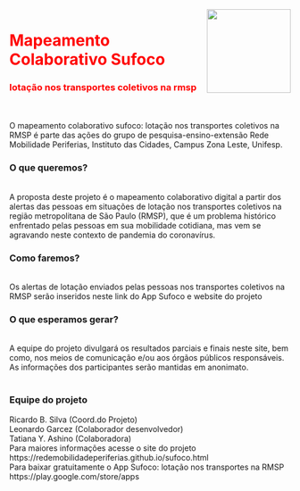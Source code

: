 <img align="right" src="https://user-images.githubusercontent.com/111389624/203411479-9e86a3fc-acf6-405c-85a5-07c84f7cb634.jpg" width="150">
<h1 style="color:red">Mapeamento Colaborativo Sufoco
</h1>
<h3 style="color:red">lotação nos transportes coletivos na rmsp</h3>
<br>
<br>
O mapeamento colaborativo sufoco: lotação nos transportes coletivos na RMSP é parte das ações do grupo de pesquisa-ensino-extensão Rede Mobilidade Periferias, Instituto das Cidades, Campus Zona Leste, Unifesp.
<br>
<h3> O que queremos?</h3>
<br>
A proposta deste projeto é o mapeamento colaborativo digital a partir dos alertas das pessoas em situações de lotação nos transportes coletivos na região metropolitana de São Paulo (RMSP), que é um problema histórico enfrentado pelas pessoas em sua mobilidade cotidiana, mas vem se agravando neste contexto de pandemia do coronavírus.
<br>
<h3> Como faremos?</h3>
<br>
Os alertas de lotação enviados pelas pessoas nos transportes coletivos na RMSP serão inseridos neste link do App Sufoco e website do projeto
<br>
<h3> O que esperamos gerar?</h3>
<br>
A equipe do projeto divulgará os resultados parciais e finais neste site, bem como, nos meios de comunicação e/ou aos órgãos públicos responsáveis. As informações dos participantes serão mantidas em anonimato.
<br>
<br>
<h3> Equipe do projeto</h3>
Ricardo B. Silva (Coord.do Projeto)
<br>
Leonardo Garcez (Colaborador desenvolvedor)
<br>
Tatiana Y. Ashino (Colaboradora)
<br>
Para maiores informações acesse o site do projeto
https://redemobilidadeperiferias.github.io/sufoco.html
<br>
Para baixar gratuitamente o App Sufoco: lotação nos transportes na RMSP
https://play.google.com/store/apps
